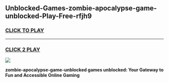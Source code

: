 
## Unblocked-Games-zombie-apocalypse-game-unblocked-Play-Free-rfjh9
<h3>
<a href="https://premium76.site?title=zombie-apocalypse-game-unblocked&ref=15A">CLICK TO PLAY</a></h3>
<hr>

<h3>
<a href="https://premium76.site?title=zombie-apocalypse-game-unblocked&ref=15A">CLICK 2 PLAY</a>
  
</h3>

<a href="https://premium76.site?title=zombie-apocalypse-game-unblocked&ref=15A"><img src="https://clearcache.store/games.png"></a>


**zombie-apocalypse-game-unblocked games unblocked: Your Gateway to Fun and Accessible Online Gaming**
